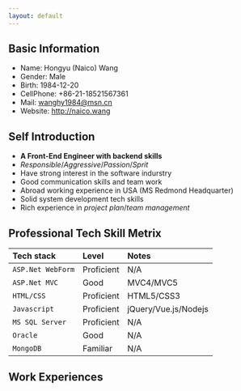 ```yaml
---
layout: default
---
```


## Basic Information

* Name: Hongyu (Naico) Wang
* Gender: Male
* Birth: 1984-12-20
* CellPhone: +86-21-18521567361
* Mail: wanghy1984@msn.cn
* Website: http://naico.wang

## Self Introduction

* **A Front-End Engineer with backend skills**
* _Responsible_/_Aggressive_/_Passion_/_Sprit_
* Have strong interest in the software indurstry
* Good communication skills and team work
* Abroad working experience in USA (MS Redmond Headquarter)
* Solid system development tech skills
* Rich experience in _project plan_/_team management_

## Professional Tech Skill Metrix

| Tech stack             | Level         | Notes                |
|:-----------------------|:--------------|:---------------------|
| `ASP.Net WebForm`      | Proficient    | N/A                  |
| `ASP.Net MVC`          | Good          | MVC4/MVC5            |
| `HTML/CSS`             | Proficient    | HTML5/CSS3           |
| `Javascript`           | Proficient    | jQuery/Vue.js/Nodejs |
| `MS SQL Server`        | Proficient    | N/A                  |
| `Oracle`               | Good          | N/A                  |
| `MongoDB`              | Familiar      | N/A                  |

## Work Experiences